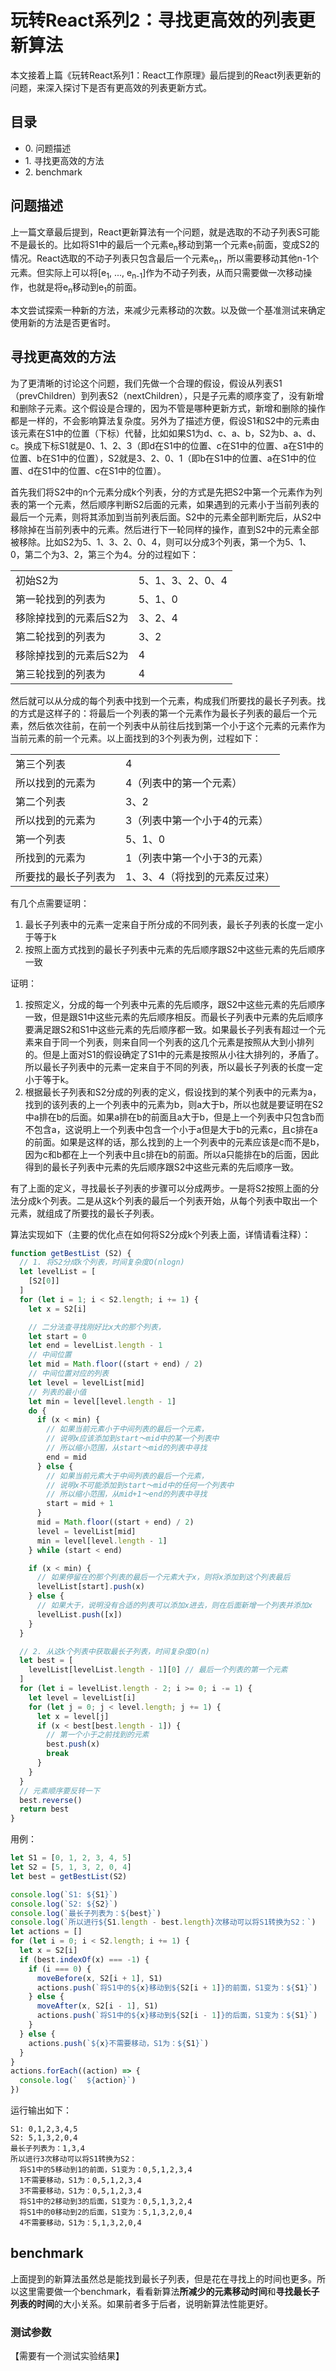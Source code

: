 # 玩转React系列2：寻找更高效的列表更新算法

本文接着上篇《玩转React系列1：React工作原理》最后提到的React列表更新的问题，来深入探讨下是否有更高效的列表更新方式。

## 目录

- 0\. 问题描述
- 1\. 寻找更高效的方法
- 2\. benchmark

## 问题描述

上一篇文章最后提到，React更新算法有一个问题，就是选取的不动子列表S可能不是最长的。比如将S1中的最后一个元素e<sub>n</sub>移动到第一个元素e<sub>1</sub>前面，变成S2的情况。React选取的不动子列表只包含最后一个元素e<sub>n</sub>，所以需要移动其他n-1个元素。但实际上可以将[e<sub>1</sub>, ..., e<sub>n-1</sub>]作为不动子列表，从而只需要做一次移动操作，也就是将e<sub>n</sub>移动到e<sub>1</sub>的前面。

本文尝试探索一种新的方法，来减少元素移动的次数。以及做一个基准测试来确定使用新的方法是否更省时。

## 寻找更高效的方法

为了更清晰的讨论这个问题，我们先做一个合理的假设，假设从列表S1（prevChildren）到列表S2（nextChildren），只是子元素的顺序变了，没有新增和删除子元素。这个假设是合理的，因为不管是哪种更新方式，新增和删除的操作都是一样的，不会影响算法复杂度。另外为了描述方便，假设S1和S2中的元素由该元素在S1中的位置（下标）代替，比如如果S1为d、c、a、b，S2为b、a、d、c。换成下标S1就是0、1、2、3（即d在S1中的位置、c在S1中的位置、a在S1中的位置、b在S1中的位置），S2就是3、2、0、1（即b在S1中的位置、a在S1中的位置、d在S1中的位置、c在S1中的位置）。

首先我们将S2中的n个元素分成k个列表，分的方式是先把S2中第一个元素作为列表的第一个元素，然后顺序判断S2后面的元素，如果遇到的元素小于当前列表的最后一个元素，则将其添加到当前列表后面。S2中的元素全部判断完后，从S2中移除掉在当前列表中的元素。然后进行下一轮同样的操作，直到S2中的元素全部被移除。比如S2为5、1、3、2、0、4，则可以分成3个列表，第一个为5、1、0，第二个为3、2，第三个为4。分的过程如下：

<table>
  <tr>
    <td>初始S2为</td>
    <td>5、1、3、2、0、4</td>
  </tr>
  <tr>
    <td>第一轮找到的列表为</td>
    <td>5、1、0</td>
  </tr>
  <tr>
    <td>移除掉找到的元素后S2为</td>
    <td>3、2、4</td>
  </tr>
  <tr>
    <td>第二轮找到的列表为</td>
    <td>3、2</td>
  </tr>
  <tr>
    <td>移除掉找到的元素后S2为</td>
    <td>4</td>
  </tr>
  <tr>
    <td>第三轮找到的列表为</td>
    <td>4</td>
  </tr>
</table>

然后就可以从分成的每个列表中找到一个元素，构成我们所要找的最长子列表。找的方式是这样子的：将最后一个列表的第一个元素作为最长子列表的最后一个元素，然后依次往前，在前一个列表中从前往后找到第一个小于这个元素的元素作为当前元素的前一个元素。以上面找到的3个列表为例，过程如下：

<table>
  <tr>
    <td>第三个列表</td>
    <td>4</td>
  </tr>
  <tr>
    <td>所以找到的元素为</td>
    <td>4（列表中的第一个元素）</td>
  </tr>
  <tr>
    <td>第二个列表</td>
    <td>3、2</td>
  </tr>
  <tr>
    <td>所以找到的元素为</td>
    <td>3（列表中第一个小于4的元素）</td>
  </tr>
  <tr>
    <td>第一个列表</td>
    <td>5、1、0</td>
  </tr>
  <tr>
    <td>所找到的元素为</td>
    <td>1（列表中第一个小于3的元素）</td>
  </tr>
  <tr>
    <td>所要找的最长子列表为</td>
    <td>1、3、4（将找到的元素反过来）</td>
  </tr>
</table>

有几个点需要证明：

1. 最长子列表中的元素一定来自于所分成的不同列表，最长子列表的长度一定小于等于k
2. 按照上面方式找到的最长子列表中元素的先后顺序跟S2中这些元素的先后顺序一致

证明：

1. 按照定义，分成的每一个列表中元素的先后顺序，跟S2中这些元素的先后顺序一致，但是跟S1中这些元素的先后顺序相反。而最长子列表中元素的先后顺序要满足跟S2和S1中这些元素的先后顺序都一致。如果最长子列表有超过一个元素来自于同一个列表，则来自同一个列表的这几个元素是按照从大到小排列的。但是上面对S1的假设确定了S1中的元素是按照从小往大排列的，矛盾了。所以最长子列表中的元素一定来自于不同的列表，所以最长子列表的长度一定小于等于k。
2. 根据最长子列表和S2分成的列表的定义，假设找到的某个列表中的元素为a，找到的该列表的上一个列表中的元素为b，则a大于b，所以也就是要证明在S2中a排在b的后面。如果a排在b的前面且a大于b，但是上一个列表中只包含b而不包含a，这说明上一个列表中包含一个小于a但是大于b的元素c，且c排在a的前面。如果是这样的话，那么找到的上一个列表中的元素应该是c而不是b，因为c和b都在上一个列表中且c排在b的前面。所以a只能排在b的后面，因此得到的最长子列表中元素的先后顺序跟S2中这些元素的先后顺序一致。

有了上面的定义，寻找最长子列表的步骤可以分成两步。一是将S2按照上面的分法分成k个列表。二是从这k个列表的最后一个列表开始，从每个列表中取出一个元素，就组成了所要找的最长子列表。

算法实现如下（主要的优化点在如何将S2分成k个列表上面，详情请看注释）：

```js
function getBestList (S2) {
  // 1. 将S2分成k个列表，时间复杂度O(nlogn)
  let levelList = [
    [S2[0]]
  ]
  for (let i = 1; i < S2.length; i += 1) {
    let x = S2[i]

    // 二分法查寻找刚好比x大的那个列表，
    let start = 0
    let end = levelList.length - 1
    // 中间位置
    let mid = Math.floor((start + end) / 2)
    // 中间位置对应的列表
    let level = levelList[mid]
    // 列表的最小值
    let min = level[level.length - 1]
    do {
      if (x < min) {
        // 如果当前元素小于中间列表的最后一个元素，
        // 说明x应该添加到start～mid中的某一个列表中
        // 所以缩小范围，从start～mid的列表中寻找
        end = mid
      } else {
        // 如果当前元素大于中间列表的最后一个元素，
        // 说明x不可能添加到start～mid中的任何一个列表中
        // 所以缩小范围，从mid+1～end的列表中寻找
        start = mid + 1
      }
      mid = Math.floor((start + end) / 2)
      level = levelList[mid]
      min = level[level.length - 1]
    } while (start < end)

    if (x < min) {
      // 如果停留在的那个列表的最后一个元素大于x，则将x添加到这个列表最后
      levelList[start].push(x)
    } else {
      // 如果大于，说明没有合适的列表可以添加x进去，则在后面新增一个列表并添加x
      levelList.push([x])
    }
  }

  // 2. 从这k个列表中获取最长子列表，时间复杂度O(n)
  let best = [
    levelList[levelList.length - 1][0] // 最后一个列表的第一个元素
  ]
  for (let i = levelList.length - 2; i >= 0; i -= 1) {
    let level = levelList[i]
    for (let j = 0; j < level.length; j += 1) {
      let x = level[j]
      if (x < best[best.length - 1]) {
        // 第一个小于之前找到的元素
        best.push(x)
        break
      }
    }
  }
  // 元素顺序要反转一下
  best.reverse()
  return best
}
```

用例：

```js
let S1 = [0, 1, 2, 3, 4, 5]
let S2 = [5, 1, 3, 2, 0, 4]
let best = getBestList(S2)

console.log(`S1: ${S1}`)
console.log(`S2: ${S2}`)
console.log(`最长子列表为：${best}`)
console.log(`所以进行${S1.length - best.length}次移动可以将S1转换为S2：`)
let actions = []
for (let i = 0; i < S2.length; i += 1) {
  let x = S2[i]
  if (best.indexOf(x) === -1) {
    if (i === 0) {
      moveBefore(x, S2[i + 1], S1)
      actions.push(`将S1中的${x}移动到${S2[i + 1]}的前面，S1变为：${S1}`)
    } else {
      moveAfter(x, S2[i - 1], S1)
      actions.push(`将S1中的${x}移动到${S2[i - 1]}的后面，S1变为：${S1}`)
    }
  } else {
    actions.push(`${x}不需要移动，S1为：${S1}`)
  }
}
actions.forEach((action) => {
  console.log(`  ${action}`)
})
```

运行输出如下：

```
S1: 0,1,2,3,4,5
S2: 5,1,3,2,0,4
最长子列表为：1,3,4
所以进行3次移动可以将S1转换为S2：
  将S1中的5移动到1的前面，S1变为：0,5,1,2,3,4
  1不需要移动，S1为：0,5,1,2,3,4
  3不需要移动，S1为：0,5,1,2,3,4
  将S1中的2移动到3的后面，S1变为：0,5,1,3,2,4
  将S1中的0移动到2的后面，S1变为：5,1,3,2,0,4
  4不需要移动，S1为：5,1,3,2,0,4
```

## benchmark

上面提到的新算法虽然总是能找到最长子列表，但是花在寻找上的时间也更多。所以这里需要做一个benchmark，看看新算法**所减少的元素移动时间**和**寻找最长子列表的时间**的大小关系。如果前者多于后者，说明新算法性能更好。

### 测试参数



【需要有一个测试实验结果】
<!-- 经过测试发现，insertBefore的第二个参数也接近结尾性能越好。 -->
